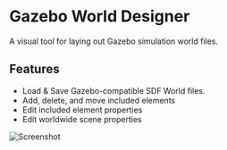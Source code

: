 # Gazebo World Designer
A visual tool for laying out Gazebo simulation world files.

## Features
- Load & Save Gazebo-compatible SDF World files.
- Add, delete, and move included elements
- Edit included element properties
- Edit worldwide scene properties

![Screenshot](https://raw.githubusercontent.com/wiki/barulicm/GazeboWorldDesigner/GWDScreenshot.png)
